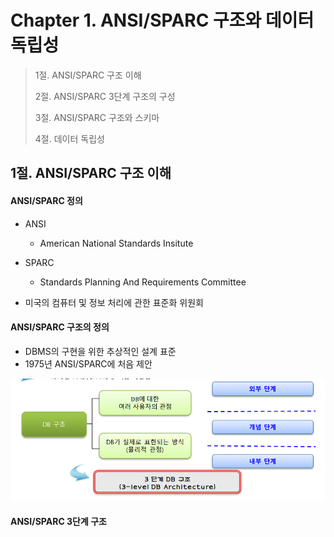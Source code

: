 # Chapter 1. ANSI/SPARC 구조와 데이터 독립성

> 1절. ANSI/SPARC 구조 이해
>
> 2절. ANSI/SPARC 3단계 구조의 구성
>
> 3절. ANSI/SPARC 구조와 스키마
>
> 4절. 데이터 독립성

## 1절. ANSI/SPARC 구조 이해
#### ANSI/SPARC 정의
* ANSI
    * American National Standards Insitute
* SPARC
    * Standards Planning And Requirements Committee

* 미국의 컴퓨터 및 정보 처리에 관한 표준화 위원회

#### ANSI/SPARC 구조의 정의
* DBMS의 구현을 위한 추상적인 설계 표준
* 1975년 ANSI/SPARC에 처음 제안

![ANSISPARC](https://github.com/BangYunseo/TIL/blob/main/ComputerScience/DataBase/Image/ch02/ANSISPARC.PNG)

#### ANSI/SPARC 3단계 구조
